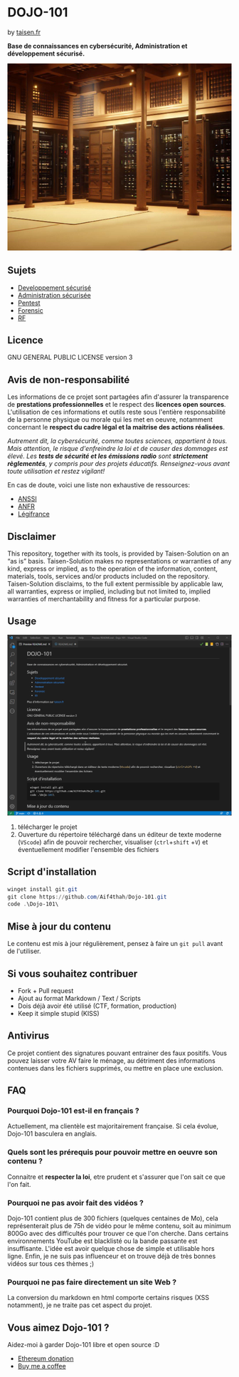 # DOJO-101
by [taisen.fr](https://taisen.fr)

**Base de connaissances en cybersécurité, Administration et développement sécurisé.**

![banner](./Dojo101.png)

## Sujets

* [Developpement sécurisé](https://github.com/Aif4thah/Dojo-101/tree/main/Dojo-101-DevSec)
* [Administration sécurisée](https://github.com/Aif4thah/Dojo-101/tree/main/Dojo-101-SecOps)
* [Pentest](https://github.com/Aif4thah/Dojo-101/tree/main/Dojo-101-Pentest)
* [Forensic](https://github.com/Aif4thah/Dojo-101/tree/main/Dojo-101-Forensic)
* [RF](https://github.com/Aif4thah/Dojo-101/tree/main/Dojo-101-RF)


## Licence

GNU GENERAL PUBLIC LICENSE version 3

## Avis de non-responsabilité

Les informations de ce projet sont partagées afin d'assurer la transparence de **prestations professionnelles** et le respect des **licences open sources**. L'utilisation de ces informations et outils reste sous l'entière responsabilité de la personne physique ou morale qui les met en oeuvre, notamment concernant le **respect du cadre légal et la maitrise des actions réalisées**.

*Autrement dit, la cybersécurité, comme toutes sciences, appartient à tous. Mais attention, le risque d'enfreindre la loi et de causer des dommages est élevé. Les **tests de sécurité et les émissions radio** sont **strictement règlementés**, y compris pour des projets éducatifs. Renseignez-vous avant toute utilisation et restez vigilant!*

En cas de doute, voici une liste non exhaustive de ressources:

* [ANSSI](https://www.ssi.gouv.fr/)
* [ANFR](https://www.anfr.fr/accueil)
* [Légifrance](https://www.legifrance.gouv.fr/)

## Disclaimer

This repository, together with its tools, is provided by Taisen-Solution on an “as is” basis. Taisen-Solution makes no representations or warranties of any kind, express or implied, as to the operation of the information, content, materials, tools, services and/or products included on the repository. Taisen-Solution disclaims, to the full extent permissible by applicable law, all warranties, express or implied, including but not limited to, implied warranties of merchantability and fitness for a particular purpose.

## Usage


![demo](./demo.gif)


1. télécharger le projet
2. Ouverture du répertoire téléchargé dans un éditeur de texte moderne (`VScode`) afin de pouvoir rechercher, visualiser (`ctrl`+`shift` +`V`) et éventuellement modifier l'ensemble des fichiers

## Script d'installation

```powershell
winget install git.git
git clone https://github.com/Aif4thah/Dojo-101.git
code .\Dojo-101\
```

## Mise à jour du contenu

Le contenu est mis à jour régulièrement, pensez à faire un `git pull` avant de l'utiliser.

## Si vous souhaitez contribuer

* Fork + Pull request
* Ajout au format Markdown / Text / Scripts
* Dois déjà avoir été utilisé (CTF, formation, production)
* Keep it simple stupid (KISS)

## Antivirus

Ce projet contient des signatures pouvant entrainer des faux positifs. Vous pouvez laisser votre AV faire le ménage, au détriment des informations contenues dans les fichiers supprimés, ou mettre en place une exclusion.

## FAQ

### Pourquoi Dojo-101 est-il en français ?

Actuellement, ma clientèle est majoritairement française. Si cela évolue, Dojo-101 basculera en anglais.

### Quels sont les prérequis pour pouvoir mettre en oeuvre son contenu ?

Connaitre et **respecter la loi**, etre prudent et s'assurer que l'on sait ce que l'on fait.

### Pourquoi ne pas avoir fait des vidéos ?

Dojo-101 contient plus de 300 fichiers (quelques centaines de Mo), cela représenterait plus de 75h de vidéo pour le même contenu, soit au minimum 800Go avec des difficultés pour trouver ce que l'on cherche.
Dans certains environnements YouTube est blacklisté ou la bande passante est insuffisante. L'idée est avoir quelque chose de simple et utilisable hors ligne. Enfin, je ne suis pas influenceur et on trouve déjà de très bonnes vidéos sur tous ces thèmes ;)

### Pourquoi ne pas faire directement un site Web ?

La conversion du markdown en html comporte certains risques (XSS notamment), je ne traite pas cet aspect du projet.

## Vous aimez Dojo-101 ?

Aidez-moi à garder Dojo-101 libre et open source :D

* [Ethereum donation](https://etherscan.io/address/0xcC424e30Ff6eEAb4E6B3A900c5446038F858b314)
* [Buy me a coffee](https://www.buymeacoffee.com/taisensolutions)
